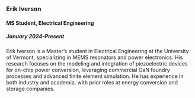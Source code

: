 ### Erik Iverson
#### MS Student, Electrical Engineering
##### January 2024-Present

Erik Iverson is a Master’s student in Electrical Engineering at the University of Vermont, specializing in MEMS resonators and power electronics. His research focuses on the modeling and integration of piezoelectric devices for on-chip power conversion, leveraging commercial GaN foundry processes and advanced finite element simulation. He has experience in both industry and academia, with prior roles at energy conversion and storage companies.
